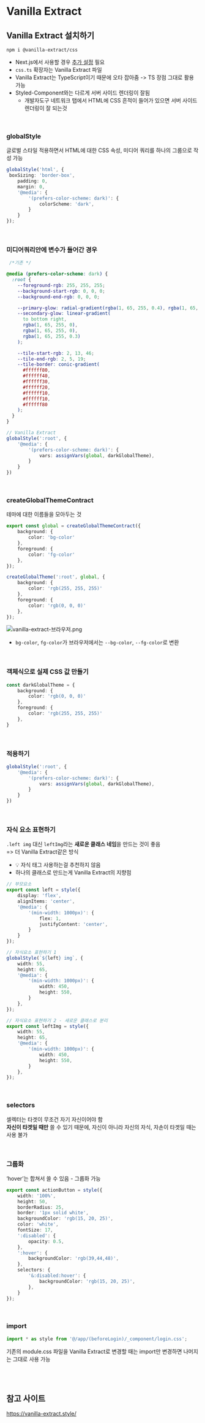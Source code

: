 # Vanilla Extract

## Vanilla Extract 설치하기 

```
npm i @vanilla-extract/css
```

* Next.js에서 사용할 경우 [추가 설정](https://vanilla-extract.style/documentation/integrations/next/) 필요
* `css.ts` 확장자는 Vanilla Extract 파일
* Vanilla Extract는 TypeScript이기 때문에 오타 잡아줌 -> TS 장점 그대로 활용 가능
* Styled-Component와는 다르게 서버 사이드 렌더링이 잘됨 
  * 개발자도구 네트워크 탭에서 HTML에 CSS 흔적이 들어가 있으면 서버 사이드 렌더링이 잘 되는것

<br>

### globalStyle

글로벌 스타일 적용하면서 HTML에 대한 CSS 속성, 미디어 쿼리를 하나의 그룹으로 작성 가능 

```ts
globalStyle('html', {
 boxSizing: 'border-box',
    padding: 0,
    margin: 0,
    '@media': {
        '(prefers-color-scheme: dark)': {
            colorScheme: 'dark',
        }
    }
});
```

<br>

### 미디어쿼리안에 변수가 들어간 경우

```css
 /*기존 */

@media (prefers-color-scheme: dark) {
  :root {
    --foreground-rgb: 255, 255, 255;
    --background-start-rgb: 0, 0, 0;
    --background-end-rgb: 0, 0, 0;

    --primary-glow: radial-gradient(rgba(1, 65, 255, 0.4), rgba(1, 65, 255, 0));
    --secondary-glow: linear-gradient(
      to bottom right,
      rgba(1, 65, 255, 0),
      rgba(1, 65, 255, 0),
      rgba(1, 65, 255, 0.3)
    );

    --tile-start-rgb: 2, 13, 46;
    --tile-end-rgb: 2, 5, 19;
    --tile-border: conic-gradient(
      #ffffff80,
      #ffffff40,
      #ffffff30,
      #ffffff20,
      #ffffff10,
      #ffffff10,
      #ffffff80
    );
  }
}
```

```ts
// Vanilla Extract
globalStyle(':root', {
    '@media': {
        '(prefers-color-scheme: dark)': {
            vars: assignVars(global, darkGlobalTheme),
        }
    }
})
```

<br>

### createGlobalThemeContract

테마에 대한 이름들을 모아두는 것

```ts
export const global = createGlobalThemeContract({
    background: {
        color: 'bg-color'
    },
    foreground: {
        color: 'fg-color'
    },
});

createGlobalTheme(':root', global, {
    background: {
        color: 'rgb(255, 255, 255)'
    },
    foreground: {
        color: 'rgb(0, 0, 0)'
    },
});
```

![vanilla-extract-브라우저.png](..%2FImages%2Fvanilla-extract-%EB%B8%8C%EB%9D%BC%EC%9A%B0%EC%A0%80.png)

* `bg-color`, `fg-color`가 브라우저에서는 `--bg-color`, `--fg-color`로 변환  

<br>

### 객체식으로 실제 CSS 값 만들기

```ts
const darkGlobalTheme = {
    background: {
        color: 'rgb(0, 0, 0)'
    },
    foreground: {
        color: 'rgb(255, 255, 255)'
    },
}
```

<br>

### 적용하기 

```ts
globalStyle(':root', {
    '@media': {
        '(prefers-color-scheme: dark)': {
            vars: assignVars(global, darkGlobalTheme),
        }
    }
})
```

<br>

### 자식 요소 표현하기

`.left img` 대신 `leftImg`라는 **새로운 클래스 네임**을 만드는 것이 좋음    
=> 더 Vanilla Extract같은 방식
* 💡 자식 태그 사용하는걸 추천하지 않음
* 하나의 클래스로 만드는게 Vanilla Extract의 지향점

```ts
// 부모요소
export const left = style({
    display: 'flex',
    alignItems: 'center',
    '@media': {
        '(min-width: 1000px)': {
            flex: 1,
            justifyContent: 'center',
        }
    }
});

// 자식요소 표현하기 1
globalStyle(`${left} img`, {
    width: 55,
    height: 65,
    '@media': {
        '(min-width: 1000px)': {
            width: 450,
            height: 550,
        }
    },
});

// 자식요소 표현하기 2 - 새로운 클래스로 분리
export const leftImg = style({
    width: 55,
    height: 65,
    '@media': {
        '(min-width: 1000px)': {
            width: 450,
            height: 550,
        }
    },
});
```

<br>

### selectors

셀렉터는 타겟이 무조건 자기 자신이어야 함   
**자신이 타겟일 때만** 쓸 수 있기 때문에, 자신이 아니라 자신의 자식, 자손이 타겟일 때는 사용 불가

<br>

### 그룹화 

‘hover’는 합쳐서 쓸 수 있음 - 그룹화 가능 

```ts
export const actionButton = style({
    width: '100%',
    height: 50,
    borderRadius: 25,
    border: '1px solid white',
    backgroundColor: 'rgb(15, 20, 25)',
    color: 'white',
    fontSize: 17,
    ':disabled': {
        opacity: 0.5,
    },
    ':hover': {
        backgroundColor: 'rgb(39,44,48)',
    },
    selectors: {
        '&:disabled:hover': {
            backgroundColor: 'rgb(15, 20, 25)',
        },
    }
});
```

<br>

### import

```ts
import * as style from '@/app/(beforeLogin)/_component/login.css';
```

기존의 module.css 파일을 Vanilla Extract로 변경할 때는 import만 변경하면 나머지는 그대로 사용 가능

<br><br>

## 참고 사이트 

https://vanilla-extract.style/
